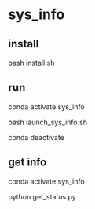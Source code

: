 # sys_info

## install
bash install.sh

## run

conda activate sys_info

bash launch_sys_info.sh

conda deactivate

## get info

conda activate sys_info

python get_status.py
